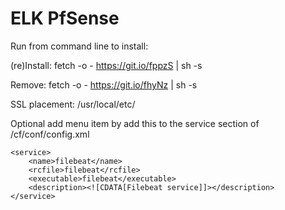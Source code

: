 # ELK PfSense
Run from command line to install:

(re)Install:
fetch -o - https://git.io/fppzS | sh -s

Remove:
fetch -o - https://git.io/fhyNz | sh -s

SSL placement:
/usr/local/etc/

Optional add menu item by add this to the service section of /cf/conf/config.xml

	<service>
		<name>filebeat</name>
		<rcfile>filebeat</rcfile>
		<executable>filebeat</executable>
		<description><![CDATA[Filebeat service]]></description>
	</service>
